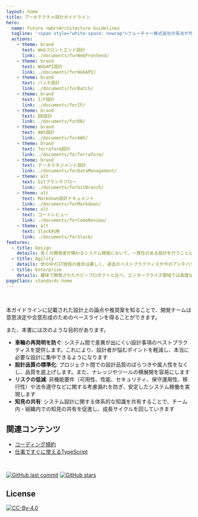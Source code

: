 ```yaml
---
layout: home
title: アーキテクチャ設計ガイドライン
hero:
  name: Future <wbr>Architecture Guidelines
  tagline: '<span style="white-space: nowrap">フューチャー株式会社の有志が作成する<wbr>良いアーキテクチャを実現するための設計ガイドライン</span>'
  actions:
    - theme: brand
      text: Webフロントエンド設計
      link: ./documents/forWebFrontend/
    - theme: brand
      text: WebAPI設計
      link: ./documents/forWebAPI/
    - theme: brand
      text: バッチ設計
      link: ./documents/forBatch/
    - theme: brand
      text: I/F設計
      link: ./documents/forIF/
    - theme: brand
      text: DB設計
      link: ./documents/forDB/
    - theme: brand
      text: AWS設計
      link: ./documents/forAWS/
    - theme: brand
      text: Terraform設計
      link: ./documents/forTerraform/
    - theme: brand
      text: データマネジメント設計
      link: ./documents/forDataManagement/
    - theme: alt
      text: Gitブランチフロー
      link: ./documents/forGitBranch/
    - theme: alt
      text: Markdown設計ドキュメント
      link: ./documents/forMarkdown/
    - theme: alt
      text: コードレビュー
      link: ./documents/forCodeReview/
    - theme: alt
      text: Slack利用
      link: ./documents/forSlack/
features:
  - title: Design
    details: 多くの開発者が関わるシステム開発において、一貫性のある設計を行うことは何より重要です。しかし、従来はどのような設計項目が存在するかすらも各人の経験則に近い形でしか蓄積されていませんでした。そこで有志メンバーがボトムアップ的に主要な設計項目を集め、設計パターンや推奨方式をまとめました。
  - title: Agility
    details: 世の中のIT技術の進歩は著しく、過去のベストプラクティスが今のアンチパターンとされることも珍しくありません。本規約ではこうした変化に対応できるよう、設計標準を公開することでフィードバックを集め、民主主義的に内容を改善し続けること目指します。
  - title: Enterprise
    details: 趣味で開発されたホビープロダクトと比べ、エンタープライズ領域では高度なセキュリティや保守運用性などの非機能要件が重視されます。技術の流行や開発のしやすさといった以外の視点に気がつくきっかけにもなるでしょう。
pageClass: standards-home
---
```


<br>

本ガイドラインに記載された設計上の論点や推奨案を知ることで、開発チームは意思決定や合意形成のためのベースラインを得ることができます。

また、本書には次のような目的があります。

- **車輪の再発明を防ぐ**: システム間で差異が出にくい設計事項のベストプラクティスを提供します。これにより、設計者が悩むポイントを軽減し、本当に必要な設計に集中できるようになります
- **設計品質の標準化**: プロジェクト間での設計品質のばらつきや属人性をなくし、品質を底上げします。また、ナレッジやツールの横展開を容易にします
- **リスクの低減**: 非機能要件（可用性、性能、セキュリティ、保守運用性、移行性）や法令遵守などに関する考慮漏れを防ぎ、安定したシステム稼働を実現します
- **知見の共有**: システム設計に関する体系的な知識を共有することで、チーム内・組織内での知見の共有を促進し、成長サイクルを回していきます

## 関連コンテンツ

- [コーディング規約](https://future-architect.github.io/coding-standards/)
- [仕事ですぐに使えるTypeScript](https://future-architect.github.io/typescript-guide/)

<br>

[![GitHub last commit](https://img.shields.io/github/last-commit/future-architect/arch-guidelines.svg)](https://github.com/future-architect/arch-guidelines)
[![GitHub stars](https://img.shields.io/github/stars/future-architect/arch-guidelines.svg?style=social&label=Stars&logo=github)](https://github.com/future-architect/arch-guidelines/stargazers)

## License

[![CC-By-4.0](https://licensebuttons.net/l/by/4.0/88x31.png)](https://creativecommons.org/licenses/by/4.0/deed.ja)

<FutureStar kind="1"/>
<FutureStar kind="2" />
